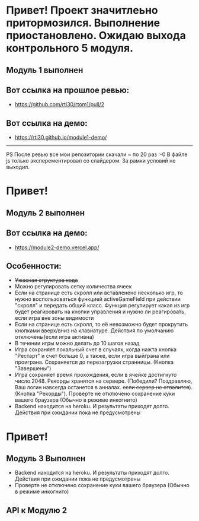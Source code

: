 # Привет! Проект значитлеьно притормозился. Выполнение приостановлено. Ожидаю выхода контрольного 5 модуля.
## Модуль 1 выполнен
## Вот ссылка на прошлое ревью:
- https://github.com/rti30/rtom1/pull/2

## Вот ссылка на демо:
- https://rti30.github.io/module1-demo/
***
PS После ревью все мои репозитории скачали ~ по 20 раз :-0
В файле js только эксперементировал со слайдером. За рамки условий не выходил.

# Привет!
## Модуль 2 выполнен
## Вот ссылка на демо:
- https://module2-demo.vercel.app/

## Особенности:
- ~~Ужасная структура кода~~
- Можно регулировать сетку количества ячеек
- Если на странице есть скролл или вставленено несколько игр, то нужно воспользоваться функцией activeGameField при действии "скролл" и передать общий класс. Функция регулирует какая из игр будет реагировать на кнопки управления и нужно ли реагировать, если игра вне зоны видимости
- Если на странице есть скролл, то её невозможно будет прокрутить кнопками вверх/вниз на клавиатуре. Действия по умолчанию отключены(если игра активна)
- В течении игры можно делать до 10 шагов назад
- Игра сохраняет локальный счет в случаях, когда нажта кнопка "Рестарт" и счет больше 0, а также, если игра выйграна или проиграна. Сохраняется до перезагрузки странницы. (Кнопка "Завершены")
- Игра сохраняет время прохождения, если в ячейке достигнуто число 2048. Рекорды хранятся на сервере. (Победили? Поздравляю, Ваш логин навсегда останется в анналах. ~~если сервер не отвалится~~). (Кнопка "Рекорды"). Проверте не отключено сохранение куки вашего браузера (Обычно в режиме инкогнито)
- Backend находится на heroku. И результаты приходят долго. Действия при ожидании пока не предусмотрены


# Привет!
## Модуль 3 Выполнен
- Backend находится на heroku. И результаты приходят долго. Действия при ожидании пока не предусмотрены
- Проверте не отключено сохранение куки вашего браузера (Обычно в режиме инкогнито)

## API к Модулю 2